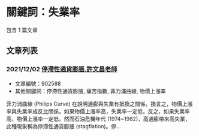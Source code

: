 # 關鍵詞：失業率

包含 1 篇文章

## 文章列表

### 2021/12/02 [停滯性通貨膨脹,許文昌老師](../../articles/902588_%E5%81%9C%E6%BB%AF%E6%80%A7%E9%80%9A%E8%B2%A8%E8%86%A8%E8%84%B9%2C%E8%A8%B1%E6%96%87%E6%98%8C%E8%80%81%E5%B8%AB.md)
- 文章編號：902588
- 其他關鍵詞：停滯性通貨膨脹, 痛苦指數, 菲力浦曲線, 物價上漲率

菲力浦曲線 (Philips Curve) 在說明通膨與失業有抵換之關係。換言之，物價上漲率與失業率成反比關係。如果物價上漲率高，失業率一定低，反之，如果失業率高，物價上漲率一定低。然而石油危機年代 (1974~1982)，高通膨帶來高失業，此種現象稱為停滯性通貨膨脹 (stagflation)。停...
